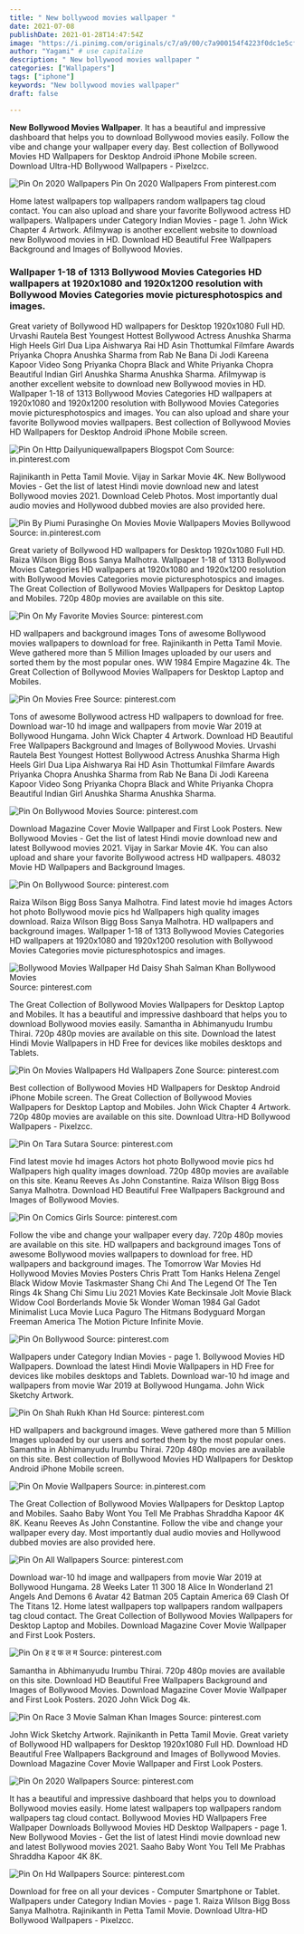 ```yaml
---
title: " New bollywood movies wallpaper "
date: 2021-07-08
publishDate: 2021-01-28T14:47:54Z
image: "https://i.pinimg.com/originals/c7/a9/00/c7a900154f4223f0dc1e5cfaafcca9e9.jpg"
author: "Yagami" # use capitalize
description: " New bollywood movies wallpaper "
categories: ["Wallpapers"]
tags: ["iphone"]
keywords: "New bollywood movies wallpaper"
draft: false

---
```



**New Bollywood Movies Wallpaper**. It has a beautiful and impressive dashboard that helps you to download Bollywood movies easily. Follow the vibe and change your wallpaper every day. Best collection of Bollywood Movies HD Wallpapers for Desktop Android iPhone Mobile screen. Download Ultra-HD Bollywood Wallpapers - Pixelzcc.

![Pin On 2020 Wallpapers](https://i.pinimg.com/originals/d3/a9/67/d3a9679e8cc98f62e6eccf990c92dd7d.jpg "Pin On 2020 Wallpapers")
Pin On 2020 Wallpapers From pinterest.com


Home latest wallpapers top wallpapers random wallpapers tag cloud contact. You can also upload and share your favorite Bollywood actress HD wallpapers. Wallpapers under Category Indian Movies - page 1. John Wick Chapter 4 Artwork. Afilmywap is another excellent website to download new Bollywood movies in HD. Download HD Beautiful Free Wallpapers Background and Images of Bollywood Movies.

### Wallpaper 1-18 of 1313 Bollywood Movies Categories HD wallpapers at 1920x1080 and 1920x1200 resolution with Bollywood Movies Categories movie picturesphotospics and images.

Great variety of Bollywood HD wallpapers for Desktop 1920x1080 Full HD. Urvashi Rautela Best Youngest Hottest Bollywood Actress Anushka Sharma High Heels Girl Dua Lipa Aishwarya Rai HD Asin Thottumkal Filmfare Awards Priyanka Chopra Anushka Sharma from Rab Ne Bana Di Jodi Kareena Kapoor Video Song Priyanka Chopra Black and White Priyanka Chopra Beautiful Indian Girl Anushka Sharma Anushka Sharma. Afilmywap is another excellent website to download new Bollywood movies in HD. Wallpaper 1-18 of 1313 Bollywood Movies Categories HD wallpapers at 1920x1080 and 1920x1200 resolution with Bollywood Movies Categories movie picturesphotospics and images. You can also upload and share your favorite Bollywood movies wallpapers. Best collection of Bollywood Movies HD Wallpapers for Desktop Android iPhone Mobile screen.


![Pin On Http Dailyuniquewallpapers Blogspot Com](https://i.pinimg.com/originals/2b/99/26/2b9926be48897b0fb28d9339e8e00c5d.jpg "Pin On Http Dailyuniquewallpapers Blogspot Com")
Source: in.pinterest.com

Rajinikanth in Petta Tamil Movie. Vijay in Sarkar Movie 4K. New Bollywood Movies - Get the list of latest Hindi movie download new and latest Bollywood movies 2021. Download Celeb Photos. Most importantly dual audio movies and Hollywood dubbed movies are also provided here.

![Pin By Piumi Purasinghe On Movies Movie Wallpapers Movies Bollywood](https://i.pinimg.com/originals/7a/9d/a3/7a9da3584e2c40afc547297c5593e3a0.jpg "Pin By Piumi Purasinghe On Movies Movie Wallpapers Movies Bollywood")
Source: in.pinterest.com

Great variety of Bollywood HD wallpapers for Desktop 1920x1080 Full HD. Raiza Wilson Bigg Boss Sanya Malhotra. Wallpaper 1-18 of 1313 Bollywood Movies Categories HD wallpapers at 1920x1080 and 1920x1200 resolution with Bollywood Movies Categories movie picturesphotospics and images. The Great Collection of Bollywood Movies Wallpapers for Desktop Laptop and Mobiles. 720p 480p movies are available on this site.

![Pin On My Favorite Movies](https://i.pinimg.com/originals/0a/12/62/0a126284ef17bc5d8fbad4fd0fc10583.jpg "Pin On My Favorite Movies")
Source: pinterest.com

HD wallpapers and background images Tons of awesome Bollywood movies wallpapers to download for free. Rajinikanth in Petta Tamil Movie. Weve gathered more than 5 Million Images uploaded by our users and sorted them by the most popular ones. WW 1984 Empire Magazine 4k. The Great Collection of Bollywood Movies Wallpapers for Desktop Laptop and Mobiles.

![Pin On Movies Free](https://i.pinimg.com/originals/0e/af/5e/0eaf5e6007de38795d1dbdb96217be1b.jpg "Pin On Movies Free")
Source: pinterest.com

Tons of awesome Bollywood actress HD wallpapers to download for free. Download war-10 hd image and wallpapers from movie War 2019 at Bollywood Hungama. John Wick Chapter 4 Artwork. Download HD Beautiful Free Wallpapers Background and Images of Bollywood Movies. Urvashi Rautela Best Youngest Hottest Bollywood Actress Anushka Sharma High Heels Girl Dua Lipa Aishwarya Rai HD Asin Thottumkal Filmfare Awards Priyanka Chopra Anushka Sharma from Rab Ne Bana Di Jodi Kareena Kapoor Video Song Priyanka Chopra Black and White Priyanka Chopra Beautiful Indian Girl Anushka Sharma Anushka Sharma.

![Pin On Bollywood Movies](https://i.pinimg.com/originals/90/af/58/90af587e66e9ed86ca806f59729e908c.jpg "Pin On Bollywood Movies")
Source: pinterest.com

Download Magazine Cover Movie Wallpaper and First Look Posters. New Bollywood Movies - Get the list of latest Hindi movie download new and latest Bollywood movies 2021. Vijay in Sarkar Movie 4K. You can also upload and share your favorite Bollywood actress HD wallpapers. 48032 Movie HD Wallpapers and Background Images.

![Pin On Bollywood](https://i.pinimg.com/originals/f6/17/3f/f6173fb5c530114f0a9f9c30ec733800.jpg "Pin On Bollywood")
Source: pinterest.com

Raiza Wilson Bigg Boss Sanya Malhotra. Find latest movie hd images Actors hot photo Bollywood movie pics hd Wallpapers high quality images download. Raiza Wilson Bigg Boss Sanya Malhotra. HD wallpapers and background images. Wallpaper 1-18 of 1313 Bollywood Movies Categories HD wallpapers at 1920x1080 and 1920x1200 resolution with Bollywood Movies Categories movie picturesphotospics and images.

![Bollywood Movies Wallpaper Hd Daisy Shah Salman Khan Bollywood Movies](https://i.pinimg.com/originals/ea/30/ba/ea30bad0649e6c59c123f7b6432081e0.jpg "Bollywood Movies Wallpaper Hd Daisy Shah Salman Khan Bollywood Movies")
Source: pinterest.com

The Great Collection of Bollywood Movies Wallpapers for Desktop Laptop and Mobiles. It has a beautiful and impressive dashboard that helps you to download Bollywood movies easily. Samantha in Abhimanyudu Irumbu Thirai. 720p 480p movies are available on this site. Download the latest Hindi Movie Wallpapers in HD Free for devices like mobiles desktops and Tablets.

![Pin On Movies Wallpapers Hd Wallpapers Zone](https://i.pinimg.com/originals/7e/d2/47/7ed247dcaa6d33a12b377655557fb30f.jpg "Pin On Movies Wallpapers Hd Wallpapers Zone")
Source: pinterest.com

Best collection of Bollywood Movies HD Wallpapers for Desktop Android iPhone Mobile screen. The Great Collection of Bollywood Movies Wallpapers for Desktop Laptop and Mobiles. John Wick Chapter 4 Artwork. 720p 480p movies are available on this site. Download Ultra-HD Bollywood Wallpapers - Pixelzcc.

![Pin On Tara Sutara](https://i.pinimg.com/originals/4d/1d/12/4d1d12797ac20f13cdbe7f2ba985be15.jpg "Pin On Tara Sutara")
Source: pinterest.com

Find latest movie hd images Actors hot photo Bollywood movie pics hd Wallpapers high quality images download. 720p 480p movies are available on this site. Keanu Reeves As John Constantine. Raiza Wilson Bigg Boss Sanya Malhotra. Download HD Beautiful Free Wallpapers Background and Images of Bollywood Movies.

![Pin On Comics Girls](https://i.pinimg.com/originals/6f/bb/52/6fbb52612a8482b4db3b837177a9caef.jpg "Pin On Comics Girls")
Source: pinterest.com

Follow the vibe and change your wallpaper every day. 720p 480p movies are available on this site. HD wallpapers and background images Tons of awesome Bollywood movies wallpapers to download for free. HD wallpapers and background images. The Tomorrow War Movies Hd Hollywood Movies Movies Posters Chris Pratt Tom Hanks Helena Zengel Black Widow Movie Taskmaster Shang Chi And The Legend Of The Ten Rings 4k Shang Chi Simu Liu 2021 Movies Kate Beckinsale Jolt Movie Black Widow Cool Borderlands Movie 5k Wonder Woman 1984 Gal Gadot Minimalist Luca Movie Luca Paguro The Hitmans Bodyguard Morgan Freeman America The Motion Picture Infinite Movie.

![Pin On Bollywood](https://i.pinimg.com/originals/e9/64/ec/e964ecea372caaa9cfddcbe8147afde4.jpg "Pin On Bollywood")
Source: pinterest.com

Wallpapers under Category Indian Movies - page 1. Bollywood Movies HD Wallpapers. Download the latest Hindi Movie Wallpapers in HD Free for devices like mobiles desktops and Tablets. Download war-10 hd image and wallpapers from movie War 2019 at Bollywood Hungama. John Wick Sketchy Artwork.

![Pin On Shah Rukh Khan Hd](https://i.pinimg.com/564x/a3/12/5c/a3125ca8744a257417d72ba4ddb9022e.jpg "Pin On Shah Rukh Khan Hd")
Source: pinterest.com

HD wallpapers and background images. Weve gathered more than 5 Million Images uploaded by our users and sorted them by the most popular ones. Samantha in Abhimanyudu Irumbu Thirai. 720p 480p movies are available on this site. Best collection of Bollywood Movies HD Wallpapers for Desktop Android iPhone Mobile screen.

![Pin On Movie Wallpapers](https://i.pinimg.com/originals/73/9e/a3/739ea3fd20fb888f623690e20744d415.jpg "Pin On Movie Wallpapers")
Source: in.pinterest.com

The Great Collection of Bollywood Movies Wallpapers for Desktop Laptop and Mobiles. Saaho Baby Wont You Tell Me Prabhas Shraddha Kapoor 4K 8K. Keanu Reeves As John Constantine. Follow the vibe and change your wallpaper every day. Most importantly dual audio movies and Hollywood dubbed movies are also provided here.

![Pin On All Wallpapers](https://i.pinimg.com/originals/22/5e/79/225e79021a42f87623e8055d7aad1c5f.jpg "Pin On All Wallpapers")
Source: pinterest.com

Download war-10 hd image and wallpapers from movie War 2019 at Bollywood Hungama. 28 Weeks Later 11 300 18 Alice In Wonderland 21 Angels And Demons 6 Avatar 42 Batman 205 Captain America 69 Clash Of The Titans 12. Home latest wallpapers top wallpapers random wallpapers tag cloud contact. The Great Collection of Bollywood Movies Wallpapers for Desktop Laptop and Mobiles. Download Magazine Cover Movie Wallpaper and First Look Posters.

![Pin On ह द फ ल म](https://i.pinimg.com/originals/2d/30/62/2d3062138fce83051549933c7f8333c1.jpg "Pin On ह द फ ल म")
Source: pinterest.com

Samantha in Abhimanyudu Irumbu Thirai. 720p 480p movies are available on this site. Download HD Beautiful Free Wallpapers Background and Images of Bollywood Movies. Download Magazine Cover Movie Wallpaper and First Look Posters. 2020 John Wick Dog 4k.

![Pin On Race 3 Movie Salman Khan Images](https://i.pinimg.com/originals/4c/f1/0b/4cf10b59b9d7c3c3eee1615083fd2767.jpg "Pin On Race 3 Movie Salman Khan Images")
Source: pinterest.com

John Wick Sketchy Artwork. Rajinikanth in Petta Tamil Movie. Great variety of Bollywood HD wallpapers for Desktop 1920x1080 Full HD. Download HD Beautiful Free Wallpapers Background and Images of Bollywood Movies. Download Magazine Cover Movie Wallpaper and First Look Posters.

![Pin On 2020 Wallpapers](https://i.pinimg.com/originals/d3/a9/67/d3a9679e8cc98f62e6eccf990c92dd7d.jpg "Pin On 2020 Wallpapers")
Source: pinterest.com

It has a beautiful and impressive dashboard that helps you to download Bollywood movies easily. Home latest wallpapers top wallpapers random wallpapers tag cloud contact. Bollywood Movies HD Wallpapers Free Wallpaper Downloads Bollywood Movies HD Desktop Wallpapers - page 1. New Bollywood Movies - Get the list of latest Hindi movie download new and latest Bollywood movies 2021. Saaho Baby Wont You Tell Me Prabhas Shraddha Kapoor 4K 8K.

![Pin On Hd Wallpapers](https://i.pinimg.com/originals/c7/a9/00/c7a900154f4223f0dc1e5cfaafcca9e9.jpg "Pin On Hd Wallpapers")
Source: pinterest.com

Download for free on all your devices - Computer Smartphone or Tablet. Wallpapers under Category Indian Movies - page 1. Raiza Wilson Bigg Boss Sanya Malhotra. Rajinikanth in Petta Tamil Movie. Download Ultra-HD Bollywood Wallpapers - Pixelzcc.

